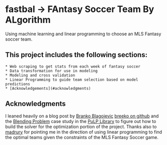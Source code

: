 # fastbal -> FAntasy Soccer Team By ALgorithm
Using machine learning and linear programming to choose an MLS Fantasy soccer team.

## This project includes the following sections:

    * Web scraping to get stats from each week of fantasy soccer
    * Data transformation for use in modeling
    * Modeling and cross validation
    * Linear Programming to guide team selection based on model predictions
    * [Acknowledgements](#acknowledgments)


## Acknowledgments

I leaned heavily on a blog post by [Branko Blagojevic](https://medium.com/ml-everything/using-python-and-linear-programming-to-optimize-fantasy-football-picks-dc9d1229db81) [breeko on github](https://github.com/breeko) and the [Blending Problem](https://coin-or.github.io/pulp/CaseStudies/a_blending_problem.html) case study in the [PuLP Library](https://coin-or.github.io/pulp/index.html) to figure out
how to build the solver for the optimization portion of the project. Thanks also to
[madrury](https://github.com/madrury) for pointing me in the direction of using
linear programming to find the optimal teams given the constraints of the MLS Fantasy Soccer game.